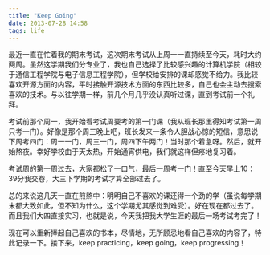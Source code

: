 ```yaml
---
title: "Keep Going"
date: 2013-07-28 14:58
tags: life
---
```

最近一直在忙着我的期末考试，这次期末考试从上周一一直持续至今天，耗时大约两周。虽然这学期我们分专业了，我也自己选择了比较感兴趣的计算机学院（相较于通信工程学院与电子信息工程学院），但学校给安排的课却感觉不给力。我比较喜欢开源方面的内容，平时接触开源技术方面的东西比较多，自己也会主动去搜索喜欢的技术。与以往学期一样，前几个月几乎没认真听过课，直到考试前一个礼拜。<!--more-->

考试前那个周一，我开始看考试周要考的第一门课（我从班长那里得知考试第一周只考一门）。好像是那个周三晚上吧，班长发来一条令人胆战心惊的短信，意思说下周考四门：周一一门，周三一门，周四下午两门！当时那个着急呀。然后，就开始熬夜。幸好学校由于天太热，开始通宵供电，我们就这样但疼地复习着。

考试周的第一周过去，大家都松了一口气，最后一周考一门！直至今天早上10：39分我交卷，大三下学期的考试才算全部过去了。

总的来说这几天一直在煎熬中：明明自己不喜欢的课还得一个劲的学（虽说每学期末都大致如此，但不知为什么，这个学期尤其感觉到难受）。好在现在都过去了。而且我们大四直接实习，也就是说，今天我把我大学生涯的最后一场考试考完了！

现在可以重新捧起自己喜欢的书本，尽情地，无所顾忌地看自己喜欢的内容了，特此记录一下。接下来，keep practicing，keep going，keep progressing！
